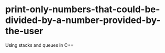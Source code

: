 # print-only-numbers-that-could-be-divided-by-a-number-provided-by-the-user
Using stacks and queues in C++
